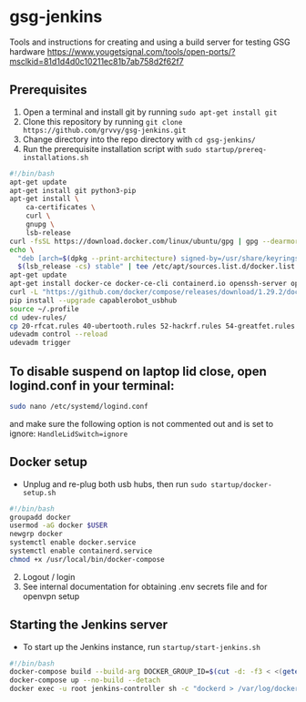 # gsg-jenkins

Tools and instructions for creating and using a build server for testing GSG hardware
https://www.yougetsignal.com/tools/open-ports/?msclkid=81d1d4d0c10211ec81b7ab758d2f62f7

## Prerequisites
1. Open a terminal and install git by running `sudo apt-get install git`
2. Clone this repository by running `git clone https://github.com/grvvy/gsg-jenkins.git`
3. Change directory into the repo directory with `cd gsg-jenkins/`
4. Run the prerequisite installation script with `sudo startup/prereq-installations.sh`
```bash
#!/bin/bash
apt-get update
apt-get install git python3-pip
apt-get install \
    ca-certificates \
    curl \
    gnupg \
    lsb-release
curl -fsSL https://download.docker.com/linux/ubuntu/gpg | gpg --dearmor -o /usr/share/keyrings/docker-archive-keyring.gpg
echo \
  "deb [arch=$(dpkg --print-architecture) signed-by=/usr/share/keyrings/docker-archive-keyring.gpg] https://download.docker.com/linux/ubuntu \
  $(lsb_release -cs) stable" | tee /etc/apt/sources.list.d/docker.list > /dev/null
apt-get update
apt-get install docker-ce docker-ce-cli containerd.io openssh-server openssh-client
curl -L "https://github.com/docker/compose/releases/download/1.29.2/docker-compose-$(uname -s)-$(uname -m)" -o /usr/local/bin/docker-compose
pip install --upgrade capablerobot_usbhub
source ~/.profile
cd udev-rules/
cp 20-rfcat.rules 40-ubertooth.rules 52-hackrf.rules 54-greatfet.rules 60-luna.rules 99-docker_tty.rules /home/gsgadmin/.local/lib/python3.8/site-packages/50-capablerobot-usbhub.rules /etc/udev/rules.d/
udevadm control --reload
udevadm trigger
```

## To disable suspend on laptop lid close, open logind.conf in your terminal:
```bash
sudo nano /etc/systemd/logind.conf
```
and make sure the following option is not commented out and is set to ignore: `HandleLidSwitch=ignore`

## Docker setup
* Unplug and re-plug both usb hubs, then run `sudo startup/docker-setup.sh`

```bash
#!/bin/bash
groupadd docker
usermod -aG docker $USER
newgrp docker
systemctl enable docker.service
systemctl enable containerd.service
chmod +x /usr/local/bin/docker-compose
```
2. Logout / login
3. See internal documentation for obtaining .env secrets file and for openvpn setup

## Starting the Jenkins server
* To start up the Jenkins instance, run `startup/start-jenkins.sh`
```bash
#!/bin/bash
docker-compose build --build-arg DOCKER_GROUP_ID=$(cut -d: -f3 < <(getent group docker))
docker-compose up --no-build --detach
docker exec -u root jenkins-controller sh -c "dockerd > /var/log/dockerd.log 2>&1 &"
```
